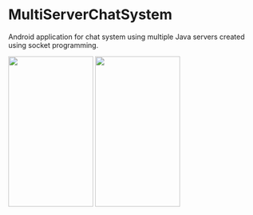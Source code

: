 # MultiServerChatSystem

Android application for chat system using multiple Java servers created using socket programming.

<img src="https://github.com/jigar007/MultiServerChatSystem/blob/master/home.jpg" width="170" height="302">    <img src="https://github.com/jigar007/MultiServerChatSystem/blob/master/chat.png" width="170" height="302">
